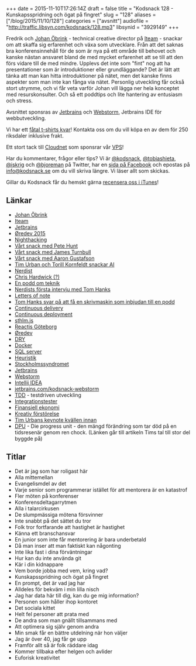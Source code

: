 +++
date = 2015-11-10T17:26:14Z
draft = false
title = "Kodsnack 128 - Kunskapsspridning och ögat på fingret"
slug = "128"
aliases = ["/blog/2015/11/10/128"]
categories = ["avsnitt"]
audiofile = "http://traffic.libsyn.com/kodsnack/128.mp3"
libsynid = "3929149"
+++

Fredrik och [Johan Öbrink](https://www.iteam.se/coworkers/johan/) - technical creative director på [Iteam](https://www.iteam.se/) - snackar om att skaffa sig erfarenhet och växa som utvecklare. Från att det saknas bra konferensinnehåll för de som är nya på ett område till behovet och kanske nästan ansvaret bland de med mycket erfarenhet att se till att den förs vidare till de med mindre. Upplevs det inte som "fint" nog att ha presentationer som är introduktioner eller grundläggande? Det är lätt att tänka att man kan hitta introduktioner på nätet, men det kanske finns aspekter som man inte kan fånga via nätet. Personlig utveckling får också stort utrymme, och vi får veta varför Johan vill lägga ner hela konceptet med resurskonsulter. Och så ett poddtips och lite hantering av entusiasm och stress.

Avsnittet sponsras av [Jetbrains](https://www.jetbrains.com/) och [Webstorm](http://www.jetbrains.com/kodsnack-webstorm), Jetbrains IDE för webbutveckling.

Vi har ett [fåtal t-shirts kvar](https://twitter.com/KodSnack/status/655034691930726400)! Kontakta oss om du vill köpa en av dem för 250 riksdaler inklusive frakt.

Ett stort tack till [Cloudnet](http://www.cloudnet.se) som sponsrar vår [VPS](http://en.wikipedia.org/wiki/Virtual_private_server)!

Har du kommentarer, frågor eller tips? Vi är [@kodsnack](https://www.twitter.com/kodsnack), [@tobiashieta](https://www.twitter.com/tobiashieta), [@iskrig](https://www.twitter.com/iskrig) och [@bjoreman](https://www.twitter.com/bjoreman) på Twitter, har en [sida på Facebook](https://www.facebook.com/kodsnack) och epostas på [info@kodsnack.se](mailto:info@kodsnack.se) om du vill skriva längre. Vi läser allt som skickas.

Gillar du Kodsnack får du hemskt gärna [recensera oss i iTunes](http://itunes.apple.com/se/podcast/kodsnack/id561631498?l=en)!

## Länkar ##
* [Johan Öbrink](https://www.iteam.se/coworkers/johan/)
* [Iteam](https://www.iteam.se/)
* [Jetbrains](http://www.jetbrains.com)
* [Øredev 2015](http://oredev.org/2015)
* [Nighthacking](http://www.nighthacking.com)
* [Vårt snack med Pete Hunt](http://nighthacking.com/kodsnack-interviewing-pete-hunt/)
* [Vårt snack med James Turnbull](http://nighthacking.com/kodsnack-interviewing-james-turnbull/)
* [Vårt snack med Aaron Gustafson](http://nighthacking.com/kodsnack-interviewing-aaron-gustafson/)
* [Tim Urban och Torill Kornfeldt snackar AI](http://nighthacking.com/kodsnack-discussion-with-tim-urban-and-torill-kornfeldt/)
* [Nerdist](http://nerdist.com/podcasts/nerdist-podcast-channel/)
* [Chris Hardwick (?)](https://en.wikipedia.org/wiki/Chris_Hardwick)
* [En podd om teknik](http://enpoddomteknik.se/)
* [Nerdists första intervju med Tom Hanks](http://nerdist.com/nerdist-podcast-tom-hanks/)
* [Letters of note](http://www.lettersofnote.com/)
* [Tom Hanks svar på att få en skrivmaskin som inbjudan till en podd](http://nerdist.com/the-tom-hanks-typewriter-saga/)
* [Continuous delivery](https://en.wikipedia.org/wiki/Continuous_delivery)
* [Continuous deployment](https://en.wikipedia.org/wiki/Continuous_integration)
* [sthlm.js](http://www.meetup.com/sthlm-js/)
* [Reactjs Göteborg](http://www.meetup.com/ReactJS-Goteborg/)
* [Øredev](http://oredev.org/)
* [DRY](https://en.wikipedia.org/wiki/Don%27t_repeat_yourself)
* [Docker](https://en.wikipedia.org/wiki/Docker_%28software%29)
* [SQL server](https://en.wikipedia.org/wiki/Microsoft_SQL_Server)
* [Heuristik](https://en.wikipedia.org/wiki/Heuristic)
* [Stockholmssyndromet](https://en.wikipedia.org/wiki/Stockholm_syndrome)
* [Jetbrains](http://www.jetbrains.com)
* [Webstorm](http://www.jetbrains.com/kodsnack-webstorm)
* [Intellij IDEA](http://www.kodsnack.se/kodsnack-idea)
* [jetbrains.com/kodsnack-webstorm](http://www.jetbrains.com/kodsnack-webstorm)
* [TDD](https://en.wikipedia.org/wiki/Test-driven_development) - testdriven utveckling
* [Integrationstester](https://en.wikipedia.org/wiki/Integration_testing)
* [Finansiell ekonomi](https://sv.wikipedia.org/wiki/Finansiell_ekonomi)
* [Kreativ förstörelse](https://en.wikipedia.org/wiki/Creative_destruction)
* [Tim Urbans keynote kvällen innan](https://vimeo.com/144847615)
* [DPU](http://waitbutwhy.com/2015/01/artificial-intelligence-revolution-1.html) - Die progress unit - den mängd förändring som tar död på en tidsresenär genom ren chock. (Länken går till artikeln Tims tal till stor del byggde på)

## Titlar ##
* Det är jag som har roligast här
* Alla mittemellan
* Evangelismdel av det
* Varje senior som programmerar istället för att mentorera är en katastrof
* Fler möten på konferenser
* Konferensdeltagarrytmen
* Alla i talarcirkusen
* De slumpmässiga mötena försvinner
* Inte snabbt på det sättet du tror
* Folk tror fortfarande att hastighet är hastighet
* Känna ett branschansvar
* En junior som inte får mentorering är bara underbetald
* Då man inser att man faktiskt kan någonting
* Inte lika fast i dina förväntningar
* Hur kan du inte använda git
* Kär i din kidnappare
* Vem borde jobba med vem, kring vad?
* Kunskapsspridning och ögat på fingret
* En prompt, det är vad jag har
* Alldeles för bekväm i min lilla nisch
* Jag har data här till dig, kan du ge mig information?
* Personen som håller ihop kontoret
* Det sociala kittet
* Helt fel personer att prata med
* De andra som man gnällt tillsammans med
* Att optimera sig själv genom andra
* Min smak får en bättre utdelning när hon väljer
* Jag är över 40, jag får ge upp
* Framför allt så är folk räddare idag
* Kommer tillbaka efter helgen och avlider
* Euforisk kreativitet